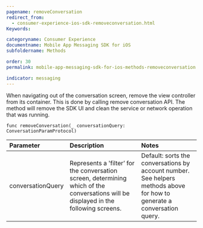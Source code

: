 ```yaml
---
pagename: removeConversation
redirect_from:
  - consumer-experience-ios-sdk-removeconversation.html
Keywords:

categoryname: Consumer Experience
documentname: Mobile App Messaging SDK for iOS
subfoldername: Methods

order: 30
permalink: mobile-app-messaging-sdk-for-ios-methods-removeconversation.html

indicator: messaging
---
```


When navigating out of the conversation screen, remove the view controller from its container. This is done by calling remove conversation API. The method will remove the SDK UI and clean the service or network operation that was running.

`func removeConversation(_ conversationQuery: ConversationParamProtocol)`

| Parameter | Description | Notes |
| :--- | :--- | :--- |
| conversationQuery | Represents a 'filter’ for the conversation screen, determining which of the conversations will be displayed in the following screens. | Default: sorts the conversations by account number. <br> See helpers methods above for how to generate a conversation query. |